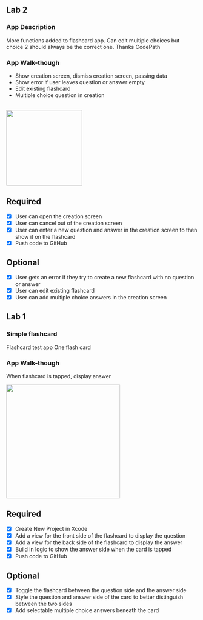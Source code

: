 
## Lab 2

### App Description
More functions added to flashcard app. Can edit multiple choices but choice 2 should always be the correct one. Thanks CodePath

### App Walk-though
- Show creation screen, dismiss creation screen, passing data
- Show error if user leaves question or answer empty
- Edit existing flashcard
- Multiple choice question in creation
<br />
<img src="https://i.imgur.com/OxQI8Ov.gifv" width=200><br>

## Required
- [x] User can open the creation screen
- [x] User can cancel out of the creation screen
- [x] User can enter a new question and answer in the creation screen to then show it on the flashcard
- [x] Push code to GitHub
## Optional
- [x] User gets an error if they try to create a new flashcard with no question or answer
- [x] User can edit existing flashcard
- [x] User can add multiple choice answers in the creation screen

## Lab 1

### Simple flashcard
 Flashcard test app
 One flash card

### App Walk-though
When flashcard is tapped, display answer

<img src="https://i.imgur.com/6sbaFoW.gif" width="300" />

## Required
- [x] Create New Project in Xcode
- [x] Add a view for the front side of the flashcard to display the question
- [x] Add a view for the back side of the flashcard to display the answer
- [x] Build in logic to show the answer side when the card is tapped
- [x] Push code to GitHub
## Optional
- [x] Toggle the flashcard between the question side and the answer side
- [x] Style the question and answer side of the card to better distinguish between the two sides
- [x] Add selectable multiple choice answers beneath the card
